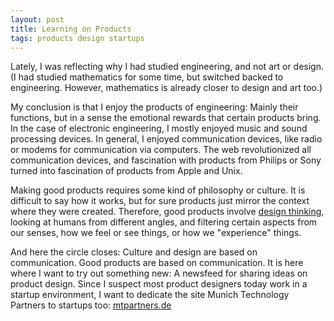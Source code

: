 ```yaml
---
layout: post
title: Learning on Products
tags: products design startups
---
```

Lately, I was reflecting why I had studied engineering, and not art or design. (I had studied mathematics for some time, but switched backed to engineering. However, mathematics is already closer to design and art too.)

My conclusion is that I enjoy the products of engineering: Mainly their functions, but in a sense the emotional rewards that certain products bring. In the case of electronic engineering, I mostly enjoyed music and sound processing devices. In general, I enjoyed communication devices, like radio or modems for communication via computers. The web revolutionized all communication devices, and fascination with products from Philips or Sony turned into fascination of products from Apple and Unix.

Making good products requires some kind of philosophy or culture. It is difficult to say how it works, but for sure products just mirror the context where they were created. Therefore, good products involve [design thinking](http://en.wikipedia.org/wiki/Design_thinking), looking at humans from different angles, and filtering certain aspects from our senses, how we feel or see things, or how we "experience" things.

And here the circle closes: Culture and design are based on communication. Good products are based on communication. It is here where I want to try out something new: A newsfeed for sharing ideas on product design. Since I suspect most product designers today work in a startup environment, I want to dedicate the site Munich Technology Partners to startups too: [mtpartners.de](http://mtpartners.de)
